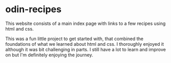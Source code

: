 # odin-recipes
This website consists of a main index page with links to a few recipes using html and css.

This was a fun little project to get started with, that combined the foundations of what we learned about html and css. I thoroughly enjoyed it although it was bit challenging in parts. I still have a lot to learn and improve on but I'm definitely enjoying the journey.
